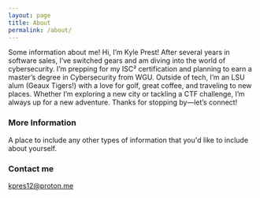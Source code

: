 ```yaml
---
layout: page
title: About
permalink: /about/
---
```


Some information about me!
Hi, I’m Kyle Prest! After several years in software sales, I’ve switched gears and am diving into the world of cybersecurity. I’m prepping for my ISC² certification and planning to earn a master’s degree in Cybersecurity from WGU. Outside of tech, I’m an LSU alum (Geaux Tigers!) with a love for golf, great coffee, and traveling to new places. Whether I’m exploring a new city or tackling a CTF challenge, I’m always up for a new adventure. Thanks for stopping by—let’s connect!

### More Information

A place to include any other types of information that you'd like to include about yourself.

### Contact me

[kpres12@proton.me](mailto:kpres12@proton.me)
